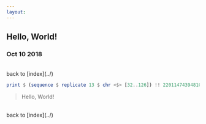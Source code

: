 ```yaml
---
layout:
---
```


## Hello, World!
### Oct 10 2018

<br>
back to [index](../)

```haskell
print $ (sequence $ replicate 13 $ chr <$> [32..126]) !! 22011474394810164197455861
```
> Hello, World!

<br>
back to [index](../)
